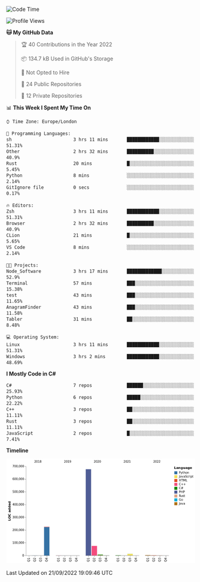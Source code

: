 <!--START_SECTION:waka-->
![Code Time](http://img.shields.io/badge/Code%20Time-238%20hrs%2026%20mins-blue)

![Profile Views](http://img.shields.io/badge/Profile%20Views-12-blue)

**🐱 My GitHub Data** 

> 🏆 40 Contributions in the Year 2022
 > 
> 📦 134.7 kB Used in GitHub's Storage 
 > 
> 🚫 Not Opted to Hire
 > 
> 📜 24 Public Repositories 
 > 
> 🔑 12 Private Repositories  
 > 
📊 **This Week I Spent My Time On** 

```text
⌚︎ Time Zone: Europe/London

💬 Programming Languages: 
sh                       3 hrs 11 mins       ████████████░░░░░░░░░░░░░   51.31% 
Other                    2 hrs 32 mins       ██████████░░░░░░░░░░░░░░░   40.9% 
Rust                     20 mins             █░░░░░░░░░░░░░░░░░░░░░░░░   5.45% 
Python                   8 mins              ░░░░░░░░░░░░░░░░░░░░░░░░░   2.14% 
GitIgnore file           0 secs              ░░░░░░░░░░░░░░░░░░░░░░░░░   0.17%

🔥 Editors: 
Zsh                      3 hrs 11 mins       ████████████░░░░░░░░░░░░░   51.31% 
Browser                  2 hrs 32 mins       ██████████░░░░░░░░░░░░░░░   40.9% 
CLion                    21 mins             █░░░░░░░░░░░░░░░░░░░░░░░░   5.65% 
VS Code                  8 mins              ░░░░░░░░░░░░░░░░░░░░░░░░░   2.14%

🐱‍💻 Projects: 
Node_Software            3 hrs 17 mins       █████████████░░░░░░░░░░░░   52.9% 
Terminal                 57 mins             ███░░░░░░░░░░░░░░░░░░░░░░   15.38% 
test                     43 mins             ███░░░░░░░░░░░░░░░░░░░░░░   11.65% 
AnagramFinder            43 mins             ███░░░░░░░░░░░░░░░░░░░░░░   11.58% 
Tabler                   31 mins             ██░░░░░░░░░░░░░░░░░░░░░░░   8.48%

💻 Operating System: 
Linux                    3 hrs 11 mins       ████████████░░░░░░░░░░░░░   51.31% 
Windows                  3 hrs 2 mins        ████████████░░░░░░░░░░░░░   48.69%

```

**I Mostly Code in C#** 

```text
C#                       7 repos             ██████░░░░░░░░░░░░░░░░░░░   25.93% 
Python                   6 repos             █████░░░░░░░░░░░░░░░░░░░░   22.22% 
C++                      3 repos             ██░░░░░░░░░░░░░░░░░░░░░░░   11.11% 
Rust                     3 repos             ██░░░░░░░░░░░░░░░░░░░░░░░   11.11% 
JavaScript               2 repos             █░░░░░░░░░░░░░░░░░░░░░░░░   7.41%

```


**Timeline**

![Chart not found](https://raw.githubusercontent.com/Jirubizu/Jirubizu/master/charts/bar_graph.png) 


 Last Updated on 21/09/2022 19:09:46 UTC
<!--END_SECTION:waka-->